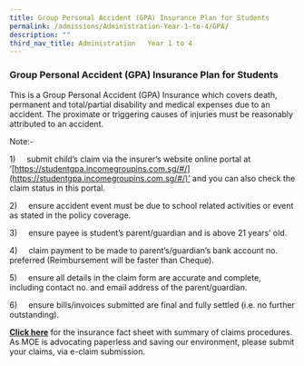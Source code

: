 ```yaml
---
title: Group Personal Accident (GPA) Insurance Plan for Students
permalink: /admissions/Administration-Year-1-to-4/GPA/
description: ""
third_nav_title: Administration   Year 1 to 4
---
```

### Group Personal Accident (GPA) Insurance Plan for Students


This is a Group Personal Accident (GPA) Insurance which covers death, permanent and total/partial disability and medical expenses due to an accident. The proximate or triggering causes of injuries must be reasonably attributed to an accident.

  

Note:-

1)     submit child’s claim via the insurer’s website online portal at ‘[https://studentgpa.incomegroupins.com.sg/#/](https://studentgpa.incomegroupins.com.sg/#/)’ and you can also check the claim status in this portal.

  

2)     ensure accident event must be due to school related activities or event as stated in the policy coverage.

  

3)     ensure payee is student’s parent/guardian and is above 21 years’ old.

  

4)     claim payment to be made to parent’s/guardian’s bank account no. preferred (Reimbursement will be faster than Cheque).

  

5)     ensure all details in the claim form are accurate and complete, including contact no. and email address of the parent/guardian.

  

6)     ensure bills/invoices submitted are final and fully settled (i.e. no further outstanding).

  

[**Click here**](https://studentgpa.incomegroupins.com.sg/) for the insurance fact sheet with summary of claims procedures. As MOE is advocating paperless and saving our environment, please submit your claims, via e-claim submission.